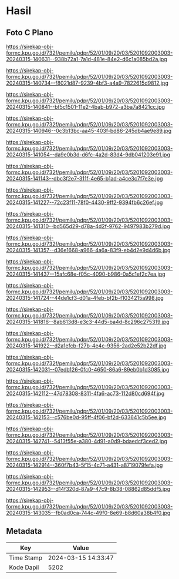 # Hasil

## Foto C Plano

https://sirekap-obj-formc.kpu.go.id/732f/pemilu/pdpr/52/01/09/20/03/5201092003003-20240315-140631--938b72a1-7a1d-481e-84e2-d6c1a085bd2a.jpg

https://sirekap-obj-formc.kpu.go.id/732f/pemilu/pdpr/52/01/09/20/03/5201092003003-20240315-140734--f8021d87-9239-4bf3-a4a9-7822615d9812.jpg

https://sirekap-obj-formc.kpu.go.id/732f/pemilu/pdpr/52/01/09/20/03/5201092003003-20240315-140841--bf5c1501-11e2-4bab-b972-a3ba7a8421cc.jpg

https://sirekap-obj-formc.kpu.go.id/732f/pemilu/pdpr/52/01/09/20/03/5201092003003-20240315-140946--0c3b13bc-aa45-403f-bd86-245db4ae9e89.jpg

https://sirekap-obj-formc.kpu.go.id/732f/pemilu/pdpr/52/01/09/20/03/5201092003003-20240315-141054--da9e0b3d-d6fc-4a2d-83d4-9db041203e91.jpg

https://sirekap-obj-formc.kpu.go.id/732f/pemilu/pdpr/52/01/09/20/03/5201092003003-20240315-141143--dbc3f2e7-311f-4e65-b1ad-a4ce3c7f7e3e.jpg

https://sirekap-obj-formc.kpu.go.id/732f/pemilu/pdpr/52/01/09/20/03/5201092003003-20240315-141227--72c23f11-78f0-4430-9ff2-9394fb6c26ef.jpg

https://sirekap-obj-formc.kpu.go.id/732f/pemilu/pdpr/52/01/09/20/03/5201092003003-20240315-141310--bd565d29-d78a-4d2f-9762-9497983b279d.jpg

https://sirekap-obj-formc.kpu.go.id/732f/pemilu/pdpr/52/01/09/20/03/5201092003003-20240315-141357--d36e1668-a966-4a6a-83f9-eb4d2e9d4d6b.jpg

https://sirekap-obj-formc.kpu.go.id/732f/pemilu/pdpr/52/01/09/20/03/5201092003003-20240315-141437--15afc68e-f05c-4090-b986-0a5c1ef2c7ea.jpg

https://sirekap-obj-formc.kpu.go.id/732f/pemilu/pdpr/52/01/09/20/03/5201092003003-20240315-141724--44de1cf3-d01a-4feb-bf2b-f1034215a998.jpg

https://sirekap-obj-formc.kpu.go.id/732f/pemilu/pdpr/52/01/09/20/03/5201092003003-20240315-141816--8ab613d8-e3c3-44d5-ba4d-8c296c275319.jpg

https://sirekap-obj-formc.kpu.go.id/732f/pemilu/pdpr/52/01/09/20/03/5201092003003-20240315-141922--d2a1efcb-f27b-4e4c-9356-2ad2e52b22df.jpg

https://sirekap-obj-formc.kpu.go.id/732f/pemilu/pdpr/52/01/09/20/03/5201092003003-20240315-142031--07edb126-0fc0-4650-86a6-89eb0b1d3085.jpg

https://sirekap-obj-formc.kpu.go.id/732f/pemilu/pdpr/52/01/09/20/03/5201092003003-20240315-142112--47d78308-8311-4fa6-ac73-112d80cd694f.jpg

https://sirekap-obj-formc.kpu.go.id/732f/pemilu/pdpr/52/01/09/20/03/5201092003003-20240315-142153--c576be0d-95ff-4f06-bf2d-633641c5b5ee.jpg

https://sirekap-obj-formc.kpu.go.id/732f/pemilu/pdpr/52/01/09/20/03/5201092003003-20240315-142741--5413f55e-a380-4d91-a0d9-bdaedcf3ced2.jpg

https://sirekap-obj-formc.kpu.go.id/732f/pemilu/pdpr/52/01/09/20/03/5201092003003-20240315-142914--360f7b43-5f15-4c71-a431-a8719079fefa.jpg

https://sirekap-obj-formc.kpu.go.id/732f/pemilu/pdpr/52/01/09/20/03/5201092003003-20240315-142953--d14f320d-87a9-47c9-8b38-08862d85ddf5.jpg

https://sirekap-obj-formc.kpu.go.id/732f/pemilu/pdpr/52/01/09/20/03/5201092003003-20240315-143035--fb0ad0ca-744c-49f0-8e69-b8d60a38b4f0.jpg


## Metadata

| Key        | Value               |
| ---------- | ------------------- |
| Time Stamp | 2024-03-15 14:33:47 |
| Kode Dapil | 5202                |



